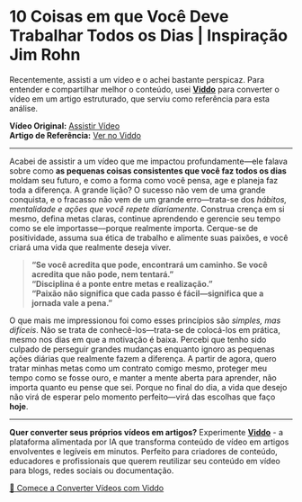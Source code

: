 # 10 Coisas em que Você Deve Trabalhar Todos os Dias | Inspiração Jim Rohn

Recentemente, assisti a um vídeo e o achei bastante perspicaz. Para entender e compartilhar melhor o conteúdo, usei **[Viddo](https://viddo.pro/)** para converter o vídeo em um artigo estruturado, que serviu como referência para esta análise.

**Vídeo Original:** [Assistir Vídeo](https://www.youtube.com/watch?v=pWfGD883EME)  
**Artigo de Referência:** [Ver no Viddo](https://viddo.pro/zh/video-result/c392df1a-02ef-4479-b163-77c161517b16)

---

Acabei de assistir a um vídeo que me impactou profundamente—ele falava sobre como **as pequenas coisas consistentes que você faz todos os dias** moldam seu futuro, e como a forma como você pensa, age e planeja faz toda a diferença. A grande lição? O sucesso não vem de uma grande conquista, e o fracasso não vem de um grande erro—trata-se dos *hábitos, mentalidade e ações que você repete diariamente*. Construa crença em si mesmo, defina metas claras, continue aprendendo e gerencie seu tempo como se ele importasse—porque realmente importa. Cerque-se de positividade, assuma sua ética de trabalho e alimente suas paixões, e você criará uma vida que realmente deseja viver.  

> **“Se você acredita que pode, encontrará um caminho. Se você acredita que não pode, nem tentará.”**  
> **“Disciplina é a ponte entre metas e realização.”**  
> **“Paixão não significa que cada passo é fácil—significa que a jornada vale a pena.”**  

O que mais me impressionou foi como esses princípios são *simples, mas difíceis*. Não se trata de conhecê-los—trata-se de colocá-los em prática, mesmo nos dias em que a motivação é baixa. Percebi que tenho sido culpado de perseguir grandes mudanças enquanto ignoro as pequenas ações diárias que realmente fazem a diferença. A partir de agora, quero tratar minhas metas como um contrato comigo mesmo, proteger meu tempo como se fosse ouro, e manter a mente aberta para aprender, não importa quanto eu pense que sei. Porque no final do dia, a vida que desejo não virá de esperar pelo momento perfeito—virá das escolhas que faço **hoje**.

---

**Quer converter seus próprios vídeos em artigos?** Experimente **[Viddo](https://viddo.pro/)** - a plataforma alimentada por IA que transforma conteúdo de vídeo em artigos envolventes e legíveis em minutos. Perfeito para criadores de conteúdo, educadores e profissionais que querem reutilizar seu conteúdo em vídeo para blogs, redes sociais ou documentação.

[🚀 Comece a Converter Vídeos com Viddo](https://viddo.pro/)
